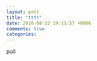 ```yaml
---
layout: post
title: "tttt"
date: 2016-08-22 19:11:57 +0800
comments: true
categories: 
---
```



pull
